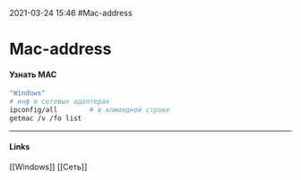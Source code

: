 2021-03-24 15:46
#Mac-address
# Mac-address 
#### Узнать MAC
```bash
"Windows"
# инф о сетевых адаптерах 
ipconfig/all 	    # в клмандной строке 
getmac /v /fo list
```
_____________
#### Links
[[Windows]] [[Сеть]]